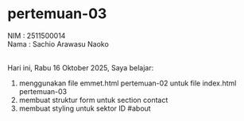# pertemuan-03

NIM : 2511500014<br>
Nama : Sachio Arawasu Naoko<br><br>

Hari ini, Rabu 16 Oktober 2025, Saya belajar:
<ol>
 <li>menggunakan file emmet.html pertemuan-02 untuk file index.html pertemuan-03</li>
 <li>membuat struktur form untuk section contact</li>
 <li>membuat styling untuk sektor ID #about </li>
<ol>